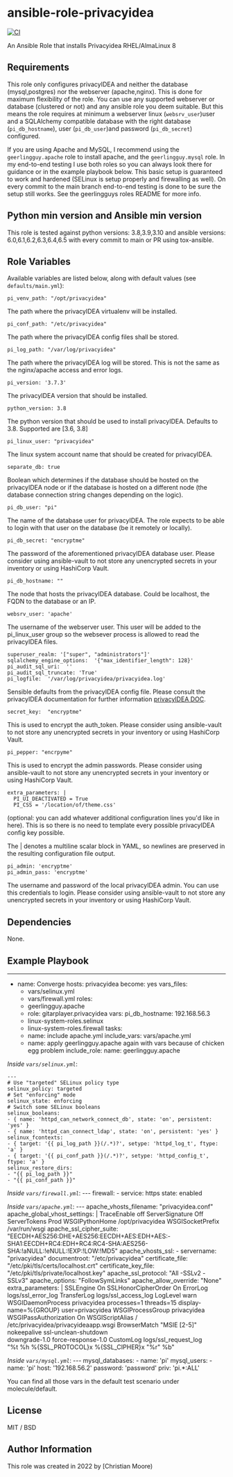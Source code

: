 # ansible-role-privacyidea

[![CI](https://github.com/GitarPlayer/ansible-role-privacyidea/actions/workflows/ci.yml/badge.svg)](https://github.com/GitarPlayer/ansible-role-privacyidea/actions/workflows/ci.yml)

An Ansible Role that installs Privacyidea RHEL/AlmaLinux 8

## Requirements

This role only configures privacyIDEA and neither the database (mysql,postgres) nor the webserver (apache,nginx). This is done for maximum flexibility of the role. You can use any supported webserver or database (clustered or not) and any ansible role you deem suitable. But this means the role requires at minimum a webserver linux (`websrv_user`)user and a SQLAlchemy compatible database with the right database (`pi_db_hostname`), user (`pi_db_user`)and password (`pi_db_secret`) configured.

If you are using Apache and MySQL, I recommend using the `geerlingguy.apache` role to install apache, and the `geerlingguy.mysql` role. In my end-to-end testing I use both roles so you can always look there for guidance or in the example playbook below. This basic setup is guaranteed to work and hardened (SELinux is setup properly and firewalling as well). On every commit to the main branch end-to-end testing is done to be sure the setup still works. See the geerlingguys roles README for more info.

## Python min version and Ansible min version
This role is tested against python versions: 3.8,3.9,3.10 and ansible versions: 6.0,6.1,6.2,6.3,6.4,6.5 with every commit to main or PR using tox-ansible.

## Role Variables

Available variables are listed below, along with default values (see `defaults/main.yml`):

    pi_venv_path: "/opt/privacyidea"

The path where the privacyIDEA virtualenv will be installed.

    pi_conf_path: "/etc/privacyidea"

The path where the privacyIDEA config files shall be stored.

    pi_log_path: "/var/log/privacyidea"

The path where the privacyIDEA log will be stored. This is not the same as the nginx/apache access and error logs. 

    pi_version: '3.7.3'

The privacyIDEA version that should be installed. 

    python_version: 3.8

The python version that should be used to install privacyIDEA. Defaults to 3.8. Supported are [3.6, 3.8]

    pi_linux_user: "privacyidea"

The linux system account name that should be created for privacyIDEA.

    separate_db: true

Boolean which determines if the database should be hosted on the privacyIDEA node or if the database is hosted on a different node (the database connection string changes depending on the logic).

    pi_db_user: "pi"

The name of the database user for privacyIDEA. The role expects to be able to login with that user on the database (be it remotely or locally).

    pi_db_secret: "encryptme"

The password of the aforementioned privacyIDEA database user. Please consider using ansible-vault to not store any unencrypted secrets in your inventory or using HashiCorp Vault.

    pi_db_hostname: ""

The node that hosts the privacyIDEA database. Could be localhost, the FQDN to the database or an IP.

    websrv_user: 'apache'

The username of the webserver user. This user will be added to the pi_linux_user group so the websever process is allowed to read the privacyIDEA files.

    superuser_realm: '["super", "administrators"]'
    sqlalchemy_engine_options:  '{"max_identifier_length": 128}'
    pi_audit_sql_uri:  ''
    pi_audit_sql_truncate: 'True'
    pi_logfile:  '/var/log/privacyidea/privacyidea.log'

Sensible defaults from the privacyIDEA config file. Please consult the privacyIDEA documentation for further information [privacyIDEA DOC](https://privacyidea.readthedocs.io/en/latest/installation/system/inifile.html).

    secret_key:  "encryptme"

This is used to encrypt the auth_token. Please consider using ansible-vault to not store any unencrypted secrets in your inventory or using HashiCorp Vault.

    pi_pepper: "encrpyme" 

This is used to encrypt the admin passwords. Please consider using ansible-vault to not store any unencrypted secrets in your inventory or using HashiCorp Vault.

    extra_parameters: |
      PI_UI_DEACTIVATED = True
      PI_CSS = '/location/of/theme.css'

 (optional: you can add whatever additional configuration lines you'd like in here). This is so there is no need to template every possible privacyIDEA config key possible. 
 
 The | denotes a multiline scalar block in YAML, so newlines are preserved in the resulting configuration file output.

    pi_admin: 'encryptme'
    pi_admin_pass: 'encryptme'

The username and password of the local privacyIDEA admin. You can use this credentials to login. Please consider using ansible-vault to not store any unencrypted secrets in your inventory or using HashiCorp Vault.

## Dependencies

None.

## Example Playbook
---
- name: Converge
  hosts: privacyidea
  become: yes
  vars_files:
    - vars/selinux.yml
    - vars/firewall.yml
  roles: 
    - geerlingguy.apache 
    - role: gitarplayer.privacyidea
      vars:
        pi_db_hostname: 192.168.56.3
    - linux-system-roles.selinux
    - linux-system-roles.firewall
  tasks:
    - name: include apache.yml
      include_vars: vars/apache.yml
    - name: apply geerlingguy.apache again with vars because of chicken egg problem
      include_role:
        name: geerlingguy.apache

*Inside `vars/selinux.yml`*:

    ---
    # Use "targeted" SELinux policy type
    selinux_policy: targeted
    # Set "enforcing" mode
    selinux_state: enforcing
    # Switch some SELinux booleans
    selinux_booleans:
    - { name: 'httpd_can_network_connect_db', state: 'on', persistent: 'yes' }
    - { name: 'httpd_can_connect_ldap', state: 'on', persistent: 'yes' }
    selinux_fcontexts:
    - { target: '{{ pi_log_path }}(/.*)?', setype: 'httpd_log_t', ftype: 'a' }
    - { target: '{{ pi_conf_path }}(/.*)?', setype: 'httpd_config_t', ftype: 'a' }
    selinux_restore_dirs:
    - "{{ pi_log_path }}"
    - "{{ pi_conf_path }}"

*Inside `vars/firewall.yml`*:
    ---
    firewall:
    - service: https
        state: enabled

*Inside `vars/apache.yml`*:
    ---
    apache_vhosts_filename: "privacyidea.conf"
    apache_global_vhost_settings: |
    TraceEnable off
    ServerSignature Off
    ServerTokens Prod
    WSGIPythonHome /opt/privacyidea
    WSGISocketPrefix /var/run/wsgi
    apache_ssl_cipher_suite: "EECDH+AES256:DHE+AES256:EECDH+AES:EDH+AES:-SHA1:EECDH+RC4:EDH+RC4:RC4-SHA:AES256-SHA:!aNULL:!eNULL:!EXP:!LOW:!MD5"
    apache_vhosts_ssl:
    - servername: "privacyidea"
        documentroot: "/etc/privacyidea"
        certificate_file: "/etc/pki/tls/certs/localhost.crt"
        certificate_key_file: "/etc/pki/tls/private/localhost.key"
        apache_ssl_protocol: "All -SSLv2 -SSLv3"
        apache_options: "FollowSymLinks"
        apache_allow_override: "None"
        extra_parameters: |
        SSLEngine On
        SSLHonorCipherOrder On
        ErrorLog logs/ssl_error_log
        TransferLog logs/ssl_access_log
        LogLevel warn
        WSGIDaemonProcess privacyidea processes=1 threads=15 display-name=%{GROUP} user=privacyidea
        WSGIProcessGroup privacyidea
        WSGIPassAuthorization On
        WSGIScriptAlias / /etc/privacyidea/privacyideaapp.wsgi
        BrowserMatch "MSIE [2-5]" \
            nokeepalive ssl-unclean-shutdown \
            downgrade-1.0 force-response-1.0
        CustomLog logs/ssl_request_log \
            "%t %h %{SSL_PROTOCOL}x %{SSL_CIPHER}x \"%r\" %b"

*Inside `vars/mysql.yml`*:
    ---
    mysql_databases:
    - name: 'pi'
    mysql_users: 
    - name: 'pi'
        host: '192.168.56.2'
        password: 'password'
        priv: 'pi.*:ALL'

You can find all those vars in the default test scenario under molecule/default.



## License

MIT / BSD

## Author Information
This role was created in 2022 by [Christian Moore)